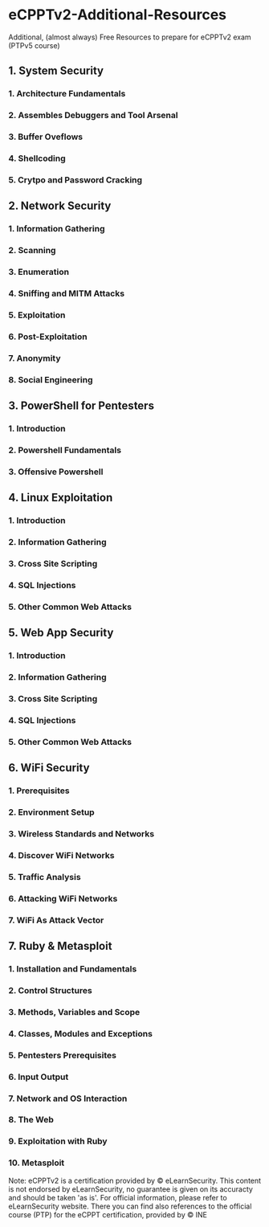 # eCPPTv2-Additional-Resources
Additional, (almost always) Free Resources to prepare for eCPPTv2 exam (PTPv5 course)

## 1. System Security
###    1. Architecture Fundamentals
###    2. Assembles Debuggers and Tool Arsenal
###    3. Buffer Oveflows
###    4. Shellcoding
###    5. Crytpo and Password Cracking
## 2. Network Security
###    1. Information Gathering
###    2. Scanning
###    3. Enumeration
###    4. Sniffing and MITM Attacks
###    5. Exploitation
###    6. Post-Exploitation
###    7. Anonymity
###    8. Social Engineering
## 3. PowerShell for Pentesters
###    1. Introduction
###    2. Powershell Fundamentals  
###    3. Offensive Powershell
## 4. Linux Exploitation
###    1. Introduction
###    2. Information Gathering
###    3. Cross Site Scripting
###    4. SQL Injections
###    5. Other Common Web Attacks
## 5. Web App Security
###    1. Introduction
###    2. Information Gathering
###    3. Cross Site Scripting
###    4. SQL Injections
###    5. Other Common Web Attacks
## 6. WiFi Security
###    1. Prerequisites
###    2. Environment Setup
###    3. Wireless Standards and Networks
###   4. Discover WiFi Networks
###   5. Traffic Analysis
###    6. Attacking WiFi Networks
###    7. WiFi As Attack Vector
## 7. Ruby & Metasploit
###    1. Installation and Fundamentals
###   2. Control Structures
###    3. Methods, Variables and Scope
###    4. Classes, Modules and Exceptions
###    5. Pentesters Prerequisites
###    6. Input Output
###    7. Network and OS Interaction
###    8. The Web
###    9. Exploitation with Ruby
###    10. Metasploit

Note: eCPPTv2 is a certification provided by © eLearnSecurity.
This content is not endorsed by eLearnSecurity, no guarantee is given on its accuracty and should be taken 'as is'. 
For official information, please refer to eLearnSecurity website.
There you can find also references to the official course (PTP) for the eCPPT certification, provided by © INE

